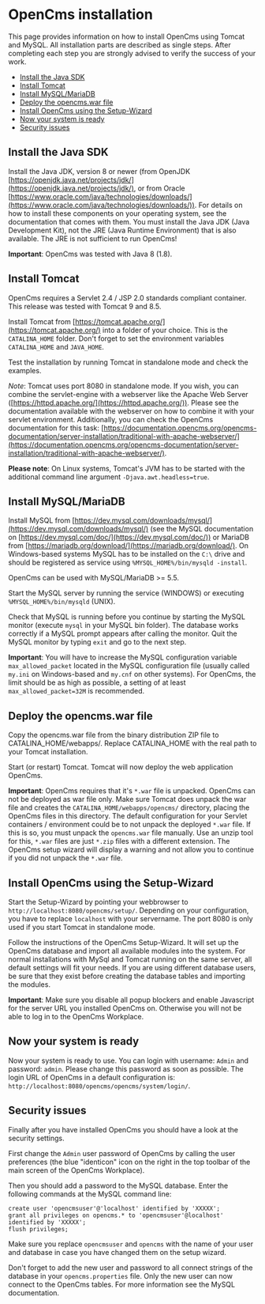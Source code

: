 # OpenCms installation

This page provides information on how to install OpenCms using Tomcat and MySQL. All installation parts are described as single steps. After completing each step you are strongly advised to verify the success of your work.

- [Install the Java SDK](#install-the-java-sdk)
- [Install Tomcat](#install-tomcat)
- [Install MySQL/MariaDB](#install-mysql-mariadb)
- [Deploy the opencms.war file](#deploy-the-opencms-war-file)
- [Install OpenCms using the Setup-Wizard](#install-opencms-using-the-setup-wizard)
- [Now your system is ready](#now-your-system-is-ready)
- [Security issues](#security-issues)

## Install the Java SDK
Install the Java JDK, version 8 or newer (from OpenJDK [https://openjdk.java.net/projects/jdk/](https://openjdk.java.net/projects/jdk/), or from Oracle [https://www.oracle.com/java/technologies/downloads/](https://www.oracle.com/java/technologies/downloads/)). For details on how to install these components on your operating system, see the documentation that comes with them. You must install the Java JDK (Java Development Kit), not the JRE (Java Runtime Environment) that is also available. The JRE is not sufficient to run OpenCms!

**Important**: OpenCms was tested with Java 8 (1.8).

## Install Tomcat
OpenCms requires a Servlet 2.4 / JSP 2.0 standards compliant container. This release was tested with Tomcat 9 and 8.5.

Install Tomcat from [https://tomcat.apache.org/](https://tomcat.apache.org/) into a folder of your choice. This is the `CATALINA_HOME` folder. Don't forget to set the environment variables `CATALINA_HOME` and `JAVA_HOME`.

Test the installation by running Tomcat in standalone mode and check the examples.

*Note*: Tomcat uses port 8080 in standalone mode. If you wish, you can combine the servlet-engine with a webserver like the Apache Web Server ([https://httpd.apache.org/](https://httpd.apache.org/)). Please see the documentation available with the webserver on how to combine it with your servlet environment.
Additionally, you can check the OpenCms documentation for this task: [https://documentation.opencms.org/opencms-documentation/server-installation/traditional-with-apache-webserver/](https://documentation.opencms.org/opencms-documentation/server-installation/traditional-with-apache-webserver/).

**Please note**: On Linux systems, Tomcat's JVM has to be started with the additional command line argument `-Djava.awt.headless=true`.

## Install MySQL/MariaDB
Install MySQL from [https://dev.mysql.com/downloads/mysql/](https://dev.mysql.com/downloads/mysql/) (see the MySQL documentation on [https://dev.mysql.com/doc/](https://dev.mysql.com/doc/)) or MariaDB from [https://mariadb.org/download/](https://mariadb.org/download/). On Windows-based systems MySQL has to be installed on the `C:\` drive and should be registered as service using `%MYSQL_HOME%/bin/mysqld -install`.

OpenCms can be used with MySQL/MariaDB >= 5.5.

Start the MySQL server by running the service (WINDOWS) or executing `%MYSQL_HOME%/bin/mysqld` (UNIX).

Check that MySQL is running before you continue by starting the MySQL monitor (execute `mysql` in your MySQL bin folder). The database works correctly if a MySQL prompt appears after calling the monitor. Quit the MySQL monitor by typing `exit` and go to the next step.

**Important**: You will have to increase the MySQL configuration variable `max_allowed_packet` located in the MySQL configuration file (usually called `my.ini` on Windows-based and `my.cnf` on other systems). For OpenCms, the limit should be as high as possible, a setting of at least `max_allowed_packet=32M` is recommended.

## Deploy the opencms.war file
Copy the opencms.war file from the binary distribution ZIP file to CATALINA_HOME/webapps/. Replace CATALINA_HOME with the real path to your Tomcat installation.

Start (or restart) Tomcat. Tomcat will now deploy the web application OpenCms.

**Important**: OpenCms requires that it's `*.war` file is unpacked. OpenCms can not be deployed as war file only. Make sure Tomcat does unpack the war file and creates the `CATALINA_HOME/webapps/opencms/` directory, placing the OpenCms files in this directory. The default configuration for your Servlet containers / environment could be to not unpack the deployed `*.war` file. If this is so, you must unpack the `opencms.war` file manually. Use an unzip tool for this, `*.war` files are just `*.zip` files with a different extension. The OpenCms setup wizard will display a warning and not allow you to continue if you did not unpack the `*.war` file.

## Install OpenCms using the Setup-Wizard
Start the Setup-Wizard by pointing your webbrowser to `http://localhost:8080/opencms/setup/`. Depending on your configuration, you have to replace `localhost` with your servername. The port 8080 is only used if you start Tomcat in standalone mode.

Follow the instructions of the OpenCms Setup-Wizard. It will set up the OpenCms database and import all available modules into the system. For normal installations with MySql and Tomcat running on the same server, all default settings will fit your needs. If you are using different database users, be sure that they exist before creating the database tables and importing the modules.

**Important**: Make sure you disable all popup blockers and enable Javascript for the server URL you installed OpenCms on. Otherwise you will not be able to log in to the OpenCms Workplace.

## Now your system is ready
Now your system is ready to use. You can login with username: `Admin` and password: `admin`. Please change this password as soon as possible. The login URL of OpenCms in a default configuration is: `http://localhost:8080/opencms/opencms/system/login/`.

## Security issues
Finally after you have installed OpenCms you should have a look at the security settings.

First change the `Admin` user password of OpenCms by calling the user preferences (the blue "identicon" icon on the right in the top toolbar of the main screen of the OpenCms Workplace).

Then you should add a password to the MySQL database. Enter the following commands at the MySQL command line:

```
create user 'opencmsuser'@'localhost' identified by 'XXXXX';
grant all privileges on opencms.* to 'opencmsuser'@localhost' identified by 'XXXXX';
flush privileges;
```

Make sure you replace `opencmsuser` and `opencms` with the name of your user and database in case you have changed them on the setup wizard.

Don't forget to add the new user and password to all connect strings of the database in your `opencms.properties` file. Only the new user can now connect to the OpenCms tables. For more information see the MySQL documentation.